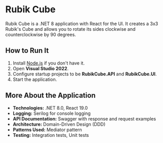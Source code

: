 # Rubik Cube

Rubik Cube is a .NET 8 application with React for the UI. It creates a 3x3 Rubik's Cube and allows you to rotate its sides clockwise and counterclockwise by 90 degrees.

## How to Run It

1. Install [Node.js](https://nodejs.org/en/download) if you don't have it.
2. Open **Visual Studio 2022**.
3. Configure startup projects to be **RubikCube.API** and **RubikCube.UI**.
4. Start the application.

## More About the Application

- **Technologies:** .NET 8.0, React 19.0
- **Logging:** Serilog for console logging
- **API Documentation:** Swagger with response and request examples
- **Architecture:** Domain-Driven Design (DDD)
- **Patterns Used:** Mediator pattern
- **Testing:** Integration tests, Unit tests
